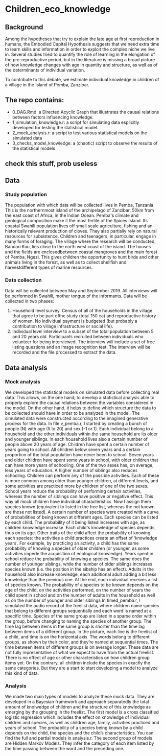 # Children_eco_knowledge

## Background

Among the hypotheses that try to explain the late age at first reproduction in humans, the Embodied Capital Hypothesis suggests that we need extra time to learn skills and information in order to exploit the complex niche we live in. Several studies tried to quantify the role of learning in the elongation of the pre-reproductive period, but in the literature is missing a broad picture of how knowledge changes with age in quantity and structure, as well as of the determinants of individual variation. 

To contribute to this debate, we estimate individual knowledge in children of a village in the Island of Pemba, Zanzibar. 


## The repo contains:
- 0_DAG.Rmd: a Directed Acyclic Graph that illustrates the causal relations between factors influencing knowledge. 
- 1_simulation_knowledge.r: a script for simulating data esplicitly developed for testing the statistical model.
- 2_mock_analysis.r: a script to test various statistical models on the simulated data
- 3_checks_model_knowledge: a (chaotic) script to observe the results of the statistical models



## check this stuff, prob useless
## Data
### Study population
The population with which data will be collected lives in Pemba, Tanzania. This is the northernmost island  of  the  archipelago  of  Zanzibar,  50km  from  the  east  coast  of  Africa,  in  the  Indian  Ocean. Pemba's climate and geological composition make it the most fertile of the Spices Island. Its coastal Swahili population lives off small scale agriculture, fishing and an historically relevant production of cloves. They also partially rely on natural resources for subsistence.  Children and teenagers, in particular, engage in many forms of foraging. The village where the research will be conducted, Bandari Kuu, lies close to the north west coast of the island. The houses and the fields are enclosedbetween coastal mangroves and the main forest of Pemba, Ngezi. This gives children the opportunity to hunt birds and other animals living in the forest, as well as to collect shellfish and harvestdifferent types of marine resources.

### Data collection
Data  will  be  collected  between  May  and  September  2019.   All  interviews  will  be  performed  in Swahili, mother tongue of the informants. Data will be collected in two phases:
1. Household level survey. Census of all of the households in the village that agree to be part ofthe study (total 150 ca) and reproductive history of women. No individual payment is budgeted (but probably a contribution to village infrastructure or social life). 
2. Individual level interview to a subset of the total population between 5 and 20 years old. Participants recruited between individuals who volunteer for being interviewed. The interview will include a set of free listing questions and an image recognition test. The interview will be recorded and the file processed to extract the data.

## Data analysis
### Mock analysis
We developed the statistical models on simulated data before collecting real data. This allows, on the one hand, to develop a statistical analysis able to properly explore the causal relations between the variables considered in the model. On the other hand, it helps to define which structure the data to be collected should have in order to be analyzed in the model. The simulated data were constructed according to the imagined generative process for the data.
In file v_pemba.r, I started by creating a bunch of people (N) with age (5 to 20) and sex (-1 or 1). Each individual belong to a household and the other individuals within the same household are its older and younger siblings. In each household lives also a certain number of people above 20 years of age. Children have spent a certain number of years going to school. All children below seven years and a certain proportion of the total population have never been to school. Seven years and older children have spent some years in school, with older children that can have more years of schooling. One of the two sexes has, on average, less years of education. A higher number of siblings also reduces schooling. Children can perform any of the possible activities. Each of these is more common among older than younger children, at different levels, and some activities are practiced more by children of one of the two sexes. School years reduce the probability of performing certain activities, whereas the number of siblings can have positive or negative effect. This way all mock children have individual characteristics.
Now I assign them species known (equivalent to listed in the free list, whereas the not known are those not listed). A certain number of species were created with a curve of probabilities of being known at different ages. Each species can be listed by each child. The probability of it being listed increases with age, as children knowledge increase. Each child's knowledge of species depends, thus on its age. Other traits of the child affect the probability of knowing each species: the activities a child practices create an offset of ‘knowledge years’. For example, by practicing an activity, a child has the same probability of knowing a species of older children (or younger, as some activities impede the acquisition of ecological knowledge). Years spent in school reduce the probability of knowing a species. The same does the number of younger siblings, while the number of older siblings increases species known (i.e. the position in the sibship has an effect). Adults in the household also increase knowledge, each additional adult adding a bit less knowledge than the previous one. At the end, each individual receives a list of species known. The probability of a species to be known depends on the age of the child, on the activities performed, on the number of years the child spent in school and on the number of adults in the household as well as on the number of younger and older siblings
In timed_pemba.r, I simulated the audio record of the freelist data, where children name species that belong to different groups sequentially and each word is named at a specific time. Species of the same group are listed in a sparse order within the group, before changing to naming the species of another group. The time lag between items in the same group is shorter than the time lag between items of a different group. In the picture, each line is the freelist of a child, and time is on the horizontal axis. The words belong to different groups, as shown by their color, and they’re named at sequential times. The time between items of different groups is on average longer. 
These data are not fully representative of what we expect to have from the actual freelist. There is no effect of age or other characteristics on how children group items yet. On the contrary, all children include the species in exactly the same categories. But they are a start to start developing a model to analyze this kind of data.

### Analysis
We made two main types of models to analyze these mock data. They are developed in a Bayesian framework and approach separatedly the total amount of knolwedge of children and the structure of this knowledge as emerging by the grouping in the freelist. The first model is a cross classified logistic regression which includes the effect on knowledge of individual children and species, as well as children age, family, activities practiced and years of school. The probability of a species being known by a child depends on the child, the species and the child’s characteristics. You can find the full and partial models in analysis.r. 
The second group of models are Hidden Markov Models. They infer the category of each item listed by the time passing between the word and the preceding one.

